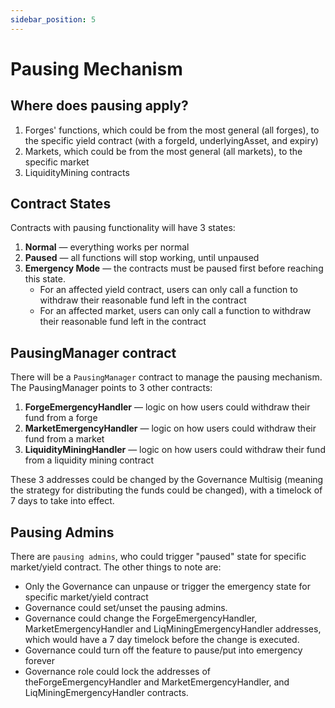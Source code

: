 ```yaml
---
sidebar_position: 5
---
```


# Pausing Mechanism

## Where does pausing apply?

1. Forges' functions, which could be from the most general (all forges), to the
specific yield contract (with a forgeId, underlyingAsset, and expiry)
2. Markets, which could be from the most general (all markets), to the
specific market
3. LiquidityMining contracts

## Contract States

Contracts with pausing functionality will have 3 states:

1. **Normal** — everything works per normal
2. **Paused** — all functions will stop working, until unpaused
3. **Emergency Mode** — the contracts must be paused first before reaching this state.
    * For an affected yield contract, users can only call a function to withdraw their reasonable fund left in the contract
    * For an affected market, users can only call a function to withdraw their reasonable fund left in the contract

## PausingManager contract

There will be a `PausingManager` contract to manage the pausing mechanism. The PausingManager points to 3 other contracts:
1. **ForgeEmergencyHandler** — logic on how users could withdraw their fund from a forge
2. **MarketEmergencyHandler** — logic on  how users could withdraw their fund from a market
3. **LiquidityMiningHandler** — logic on  how users could withdraw their fund from a liquidity mining contract

These 3 addresses could be changed by the Governance Multisig (meaning the strategy for distributing the funds could be changed), with a timelock of 7 days to take into effect.

## Pausing Admins

There are `pausing admins`, who could trigger "paused" state for specific market/yield contract. The other things to note are:
* Only the Governance can unpause or trigger the emergency state for specific market/yield contract
* Governance could set/unset the pausing admins.
* Governance could change the ForgeEmergencyHandler, MarketEmergencyHandler and LiqMiningEmergencyHandler addresses, which would have a 7 day timelock before the change is executed.
* Governance could turn off the feature to pause/put into emergency forever
* Governance role could lock the addresses of theForgeEmergencyHandler and MarketEmergencyHandler, and LiqMiningEmergencyHandler contracts.
